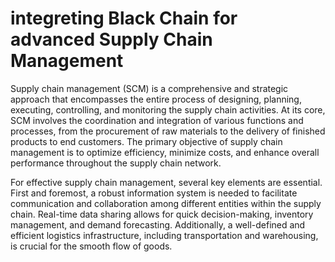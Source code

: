 # integreting Black Chain for advanced Supply Chain Management

Supply chain management (SCM) is a comprehensive and strategic approach that encompasses the entire process of designing, planning, executing, controlling, and monitoring the supply chain activities. At its core, SCM involves the coordination and integration of various functions and processes, from the procurement of raw materials to the delivery of finished products to end customers. The primary objective of supply chain management is to optimize efficiency, minimize costs, and enhance overall performance throughout the supply chain network.

For effective supply chain management, several key elements are essential. First and foremost, a robust information system is needed to facilitate communication and collaboration among different entities within the supply chain. Real-time data sharing allows for quick decision-making, inventory management, and demand forecasting. Additionally, a well-defined and efficient logistics infrastructure, including transportation and warehousing, is crucial for the smooth flow of goods.

